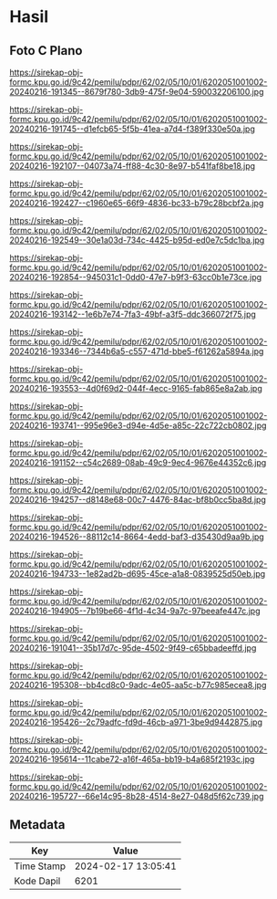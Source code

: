 # Hasil

## Foto C Plano

https://sirekap-obj-formc.kpu.go.id/9c42/pemilu/pdpr/62/02/05/10/01/6202051001002-20240216-191345--8679f780-3db9-475f-9e04-590032206100.jpg

https://sirekap-obj-formc.kpu.go.id/9c42/pemilu/pdpr/62/02/05/10/01/6202051001002-20240216-191745--d1efcb65-5f5b-41ea-a7d4-f389f330e50a.jpg

https://sirekap-obj-formc.kpu.go.id/9c42/pemilu/pdpr/62/02/05/10/01/6202051001002-20240216-192107--04073a74-ff88-4c30-8e97-b541faf8be18.jpg

https://sirekap-obj-formc.kpu.go.id/9c42/pemilu/pdpr/62/02/05/10/01/6202051001002-20240216-192427--c1960e65-66f9-4836-bc33-b79c28bcbf2a.jpg

https://sirekap-obj-formc.kpu.go.id/9c42/pemilu/pdpr/62/02/05/10/01/6202051001002-20240216-192549--30e1a03d-734c-4425-b95d-ed0e7c5dc1ba.jpg

https://sirekap-obj-formc.kpu.go.id/9c42/pemilu/pdpr/62/02/05/10/01/6202051001002-20240216-192854--945031c1-0dd0-47e7-b9f3-63cc0b1e73ce.jpg

https://sirekap-obj-formc.kpu.go.id/9c42/pemilu/pdpr/62/02/05/10/01/6202051001002-20240216-193142--1e6b7e74-7fa3-49bf-a3f5-ddc366072f75.jpg

https://sirekap-obj-formc.kpu.go.id/9c42/pemilu/pdpr/62/02/05/10/01/6202051001002-20240216-193346--7344b6a5-c557-471d-bbe5-f61262a5894a.jpg

https://sirekap-obj-formc.kpu.go.id/9c42/pemilu/pdpr/62/02/05/10/01/6202051001002-20240216-193553--4d0f69d2-044f-4ecc-9165-fab865e8a2ab.jpg

https://sirekap-obj-formc.kpu.go.id/9c42/pemilu/pdpr/62/02/05/10/01/6202051001002-20240216-193741--995e96e3-d94e-4d5e-a85c-22c722cb0802.jpg

https://sirekap-obj-formc.kpu.go.id/9c42/pemilu/pdpr/62/02/05/10/01/6202051001002-20240216-191152--c54c2689-08ab-49c9-9ec4-9676e44352c6.jpg

https://sirekap-obj-formc.kpu.go.id/9c42/pemilu/pdpr/62/02/05/10/01/6202051001002-20240216-194257--d8148e68-00c7-4476-84ac-bf8b0cc5ba8d.jpg

https://sirekap-obj-formc.kpu.go.id/9c42/pemilu/pdpr/62/02/05/10/01/6202051001002-20240216-194526--88112c14-8664-4edd-baf3-d35430d9aa9b.jpg

https://sirekap-obj-formc.kpu.go.id/9c42/pemilu/pdpr/62/02/05/10/01/6202051001002-20240216-194733--1e82ad2b-d695-45ce-a1a8-0839525d50eb.jpg

https://sirekap-obj-formc.kpu.go.id/9c42/pemilu/pdpr/62/02/05/10/01/6202051001002-20240216-194905--7b19be66-4f1d-4c34-9a7c-97beeafe447c.jpg

https://sirekap-obj-formc.kpu.go.id/9c42/pemilu/pdpr/62/02/05/10/01/6202051001002-20240216-191041--35b17d7c-95de-4502-9f49-c65bbadeeffd.jpg

https://sirekap-obj-formc.kpu.go.id/9c42/pemilu/pdpr/62/02/05/10/01/6202051001002-20240216-195308--bb4cd8c0-9adc-4e05-aa5c-b77c985ecea8.jpg

https://sirekap-obj-formc.kpu.go.id/9c42/pemilu/pdpr/62/02/05/10/01/6202051001002-20240216-195426--2c79adfc-fd9d-46cb-a971-3be9d9442875.jpg

https://sirekap-obj-formc.kpu.go.id/9c42/pemilu/pdpr/62/02/05/10/01/6202051001002-20240216-195614--11cabe72-a16f-465a-bb19-b4a685f2193c.jpg

https://sirekap-obj-formc.kpu.go.id/9c42/pemilu/pdpr/62/02/05/10/01/6202051001002-20240216-195727--66e14c95-8b28-4514-8e27-048d5f62c739.jpg


## Metadata

| Key        | Value               |
| ---------- | ------------------- |
| Time Stamp | 2024-02-17 13:05:41 |
| Kode Dapil | 6201                |




